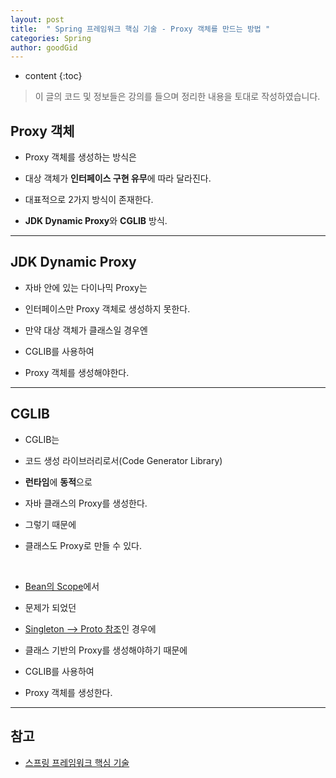 ```yaml
---
layout: post
title:  " Spring 프레임워크 핵심 기술 - Proxy 객체를 만드는 방법 "
categories: Spring
author: goodGid
---
```

* content
{:toc}

> 이 글의 코드 및 정보들은 강의를 들으며 정리한 내용을 토대로 작성하였습니다.

## Proxy 객체

* Proxy 객체를 생성하는 방식은 

* 대상 객체가 **인터페이스 구현 유무**에 따라 달라진다.

* 대표적으로 2가지 방식이 존재한다.

* **JDK Dynamic Proxy**와 **CGLIB** 방식.





---

## JDK Dynamic Proxy

* 자바 안에 있는 다이나믹 Proxy는

* 인터페이스만 Proxy 객체로 생성하지 못한다.

* 만약 대상 객체가 클래스일 경우엔

* CGLIB를 사용하여

* Proxy 객체를 생성해야한다.

---

## CGLIB

* CGLIB는 

* 코드 생성 라이브러리로서(Code Generator Library) 

* **런타임**에 **동적**으로 

* 자바 클래스의 Proxy를 생성한다.

* 그렇기 때문에

* 클래스도 Proxy로 만들 수 있다.

<br>

* [Bean의 Scope]({{site.url}}/Spring-Framework-Bean-Scope/)에서 

* 문제가 되었던 

* [Singleton --> Proto 참조]({{site.url}}/Spring-Framework-Bean-Scope/#singleton--proto-참조)인 경우에

* 클래스 기반의 Proxy를 생성해야하기 때문에

* CGLIB를 사용하여

* Proxy 객체를 생성한다.


---

## 참고

* [스프링 프레임워크 핵심 기술](https://www.inflearn.com/course/spring-framework_core)

